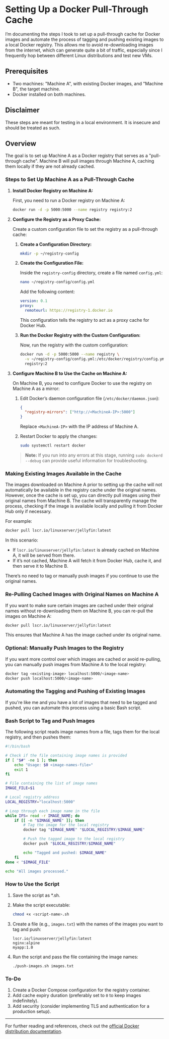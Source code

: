 # Setting Up a Docker Pull-Through Cache

I’m documenting the steps I took to set up a pull-through cache for Docker images and automate the process of tagging and pushing existing images to a local Docker registry. This allows me to avoid re-downloading images from the internet, which can generate quite a bit of traffic, especially since I frequently hop between different Linux distributions and test new VMs.

## Prerequisites

- Two machines: "Machine A", with existing Docker images, and "Machine B", the target machine.
- Docker installed on both machines.

## Disclaimer

These steps are meant for testing in a local environment. It is insecure and should be treated as such.


## Overview

The goal is to set up Machine A as a Docker registry that serves as a "pull-through cache". Machine B will pull images through Machine A, caching them locally if they are not already cached.


### Steps to Set Up Machine A as a Pull-Through Cache

1. **Install Docker Registry on Machine A:**

   First, you need to run a Docker registry on Machine A:

   ```bash
   docker run -d -p 5000:5000 --name registry registry:2
   ```

2. **Configure the Registry as a Proxy Cache:**

   Create a custom configuration file to set the registry as a pull-through cache:

   1. **Create a Configuration Directory:**

      ```bash
      mkdir -p ~/registry-config
      ```

   2. **Create the Configuration File:**

      Inside the `registry-config` directory, create a file named `config.yml`:

      ```bash
      nano ~/registry-config/config.yml
      ```

      Add the following content:

      ```yaml
      version: 0.1
      proxy:
        remoteurl: https://registry-1.docker.io
      ```

      This configuration tells the registry to act as a proxy cache for Docker Hub.

   3. **Run the Docker Registry with the Custom Configuration:**

      Now, run the registry with the custom configuration:

      ```bash
      docker run -d -p 5000:5000 --name registry \
        -v ~/registry-config/config.yml:/etc/docker/registry/config.yml \
        registry:2
      ```

3. **Configure Machine B to Use the Cache on Machine A:**

   On Machine B, you need to configure Docker to use the registry on Machine A as a mirror:

   1. Edit Docker’s daemon configuration file (`/etc/docker/daemon.json`):

      ```json
      {
        "registry-mirrors": ["http://<MachineA-IP>:5000"]
      }
      ```

      Replace `<MachineA-IP>` with the IP address of Machine A.

   2. Restart Docker to apply the changes:

      ```bash
      sudo systemctl restart docker
      ```

   > **Note:** If you run into any errors at this stage, running `sudo dockerd --debug` can provide useful information for troubleshooting.

### Making Existing Images Available in the Cache

The images downloaded on Machine A prior to setting up the cache will not automatically be available in the registry cache under the original names. However, once the cache is set up, you can directly pull images using their original names from Machine B. The cache will transparently manage the process, checking if the image is available locally and pulling it from Docker Hub only if necessary.

For example:

```bash
docker pull lscr.io/linuxserver/jellyfin:latest
```

In this scenario:

- If `lscr.io/linuxserver/jellyfin:latest` is already cached on Machine A, it will be served from there.
- If it’s not cached, Machine A will fetch it from Docker Hub, cache it, and then serve it to Machine B.

There’s no need to tag or manually push images if you continue to use the original names.

### Re-Pulling Cached Images with Original Names on Machine A

If you want to make sure certain images are cached under their original names without re-downloading them on Machine B, you can re-pull the images on Machine A:

```bash
docker pull lscr.io/linuxserver/jellyfin:latest
```

This ensures that Machine A has the image cached under its original name.

### Optional: Manually Push Images to the Registry

If you want more control over which images are cached or avoid re-pulling, you can manually push images from Machine A to the local registry:

```bash
docker tag <existing-image> localhost:5000/<image-name>
docker push localhost:5000/<image-name>
```

### Automating the Tagging and Pushing of Existing Images

If you're like me and you have a lot of images that need to be tagged and pushed, you can automate this process using a basic Bash script.

### Bash Script to Tag and Push Images

The following script reads image names from a file, tags them for the local registry, and then pushes them:

```bash
#!/bin/bash

# Check if the file containing image names is provided
if [ "$#" -ne 1 ]; then
    echo "Usage: $0 <image-names-file>"
    exit 1
fi

# File containing the list of image names
IMAGE_FILE=$1

# Local registry address
LOCAL_REGISTRY="localhost:5000"

# Loop through each image name in the file
while IFS= read -r IMAGE_NAME; do
    if [[ -n "$IMAGE_NAME" ]]; then
        # Tag the image for the local registry
        docker tag "$IMAGE_NAME" "$LOCAL_REGISTRY/$IMAGE_NAME"

        # Push the tagged image to the local registry
        docker push "$LOCAL_REGISTRY/$IMAGE_NAME"

        echo "Tagged and pushed: $IMAGE_NAME"
    fi
done < "$IMAGE_FILE"

echo "All images processed."
```

### How to Use the Script

1. Save the script as *.sh.
2. Make the script executable:

   ```bash
   chmod +x <script-name>.sh
   ```

3. Create a file (e.g., `images.txt`) with the names of the images you want to tag and push:

   ```text
   lscr.io/linuxserver/jellyfin:latest
   nginx:alpine
   myapp:1.0
   ```

4. Run the script and pass the file containing the image names:

   ```bash
   ./push-images.sh images.txt
   ```

### To-Do

1. Create a Docker Compose configuration for the registry container.
2. Add cache expiry duration (preferably set to `0` to keep images indefinitely).
3. Add security (consider implementing TLS and authentication for a production setup).

---

For further reading and references, check out the [official Docker distribution documentation](https://distribution.github.io/distribution/).
